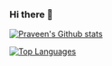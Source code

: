 ### Hi there 👋

[![Praveen's Github stats](https://github-readme-stats.vercel.app/api?count_private=true&username=Praveen5733&show_icons=true)](https://github.com/praveen5733)

[![Top Languages](https://github-readme-stats.vercel.app/api/top-langs/?count_private=true&username=praveen5733&langs_count=10&layout=compact&hide=html,css,ruby,scss)](https://github.com/praveen5733)

<!--
**praveen5733/praveen5733** is a ✨ _special_ ✨ repository because its `README.md` (this file) appears on your GitHub profile.

Here are some ideas to get you started:

- 🔭 I’m currently working on ...
- 🌱 I’m currently learning ...
- 👯 I’m looking to collaborate on ...
- 🤔 I’m looking for help with ...
- 💬 Ask me about ...
- 📫 How to reach me: ...
- 😄 Pronouns: ...
- ⚡ Fun fact: ...
-->
